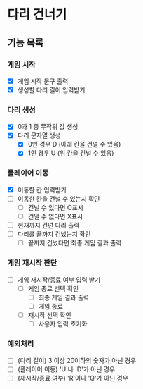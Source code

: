 # 다리 건너기

## 기능 목록

### 게임 시작

- [x] 게임 시작 문구 출력
- [x] 생성할 다리 길이 입력받기

### 다리 생성

- [x] 0과 1 중 무작위 값 생성
- [x] 다리 문자열 생성
  - [x] 0인 경우 D (아래 칸을 건널 수 있음)
  - [x] 1인 경우 U (위 칸을 건널 수 있음)

### 플레이어 이동

- [x] 이동할 칸 입력받기
- [ ] 이동한 칸을 건널 수 있는지 확인
  - [ ] 건널 수 있다면 O표시
  - [ ] 건널 수 없다면 X표시
- [ ] 현재까지 건넌 다리 출력
- [ ] 다리를 끝까지 건넜는지 확인
  - [ ] 끝까지 건넜다면 최종 게임 결과 출력

### 게임 재시작 판단

- [ ] 게임 재시작/종료 여부 입력 받기
  - [ ] 게임 종료 선택 확인
    - [ ] 최종 게임 결과 출력
    - [ ] 게임 종료
  - [ ] 재시작 선택 확인
    - [ ] 사용자 입력 초기화

### 예외처리

- [ ] (다리 길이) 3 이상 20이하의 숫자가 아닌 경우
- [ ] (플레이어 이동) 'U'나 'D'가 아닌 경우
- [ ] (재시작/종료 여부) 'R'이나 'Q'가 아닌 경우
